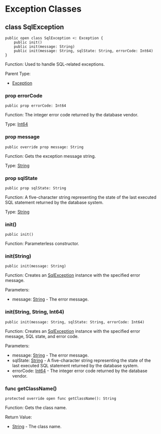 # Exception Classes

## class SqlException

```cangjie
public open class SqlException <: Exception {
    public init()
    public init(message: String)
    public init(message: String, sqlState: String, errorCode: Int64)
}
```

Function: Used to handle SQL-related exceptions.

Parent Type:

- [Exception](../../core/core_package_api/core_package_exceptions.md#class-exception)

### prop errorCode

```cangjie
public prop errorCode: Int64
```

Function: The integer error code returned by the database vendor.

Type: [Int64](../../core/core_package_api/core_package_intrinsics.md#int64)

### prop message

```cangjie
public override prop message: String
```

Function: Gets the exception message string.

Type: [String](../../core/core_package_api/core_package_structs.md#struct-string)

### prop sqlState

```cangjie
public prop sqlState: String
```

Function: A five-character string representing the state of the last executed SQL statement returned by the database system.

Type: [String](../../core/core_package_api/core_package_structs.md#struct-string)

### init()

```cangjie
public init()
```

Function: Parameterless constructor.

### init(String)

```cangjie
public init(message: String)
```

Function: Creates an [SqlException](database_sql_package_exceptions.md#class-sqlexception) instance with the specified error message.

Parameters:

- message: [String](../../core/core_package_api/core_package_structs.md#struct-string) - The error message.

### init(String, String, Int64)

```cangjie
public init(message: String, sqlState: String, errorCode: Int64)
```

Function: Creates an [SqlException](database_sql_package_exceptions.md#class-sqlexception) instance with the specified error message, SQL state, and error code.

Parameters:

- message: [String](../../core/core_package_api/core_package_structs.md#struct-string) - The error message.
- sqlState: [String](../../core/core_package_api/core_package_structs.md#struct-string) - A five-character string representing the state of the last executed SQL statement returned by the database system.
- errorCode: [Int64](../../core/core_package_api/core_package_intrinsics.md#int64) - The integer error code returned by the database vendor.

### func getClassName()

```cangjie
protected override open func getClassName(): String
```

Function: Gets the class name.

Return Value:

- [String](../../core/core_package_api/core_package_structs.md#struct-string) - The class name.